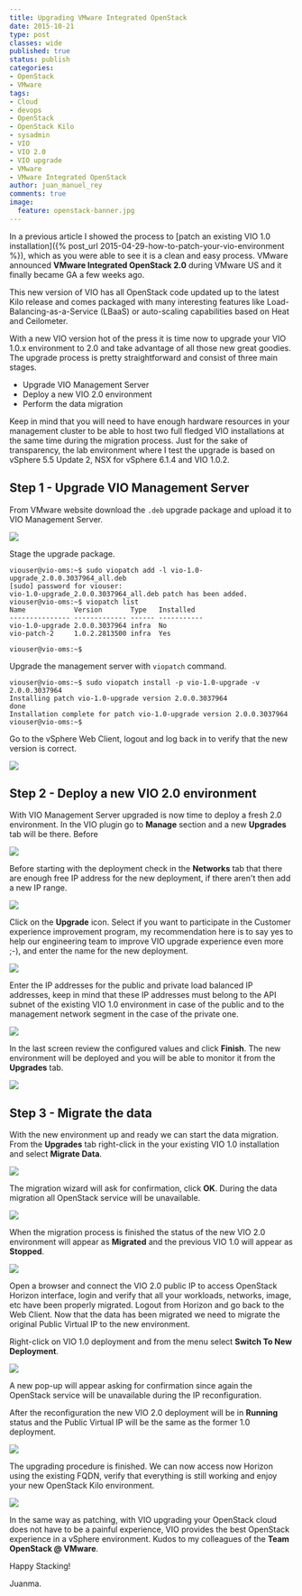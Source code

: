 ```yaml
---
title: Upgrading VMware Integrated OpenStack
date: 2015-10-21
type: post
classes: wide
published: true
status: publish
categories:
- OpenStack
- VMware
tags:
- Cloud
- devops
- OpenStack
- OpenStack Kilo
- sysadmin
- VIO
- VIO 2.0
- VIO upgrade
- VMware
- VMware Integrated OpenStack
author: juan_manuel_rey
comments: true
image:
  feature: openstack-banner.jpg
---
```


In a previous article I showed the process to [patch an existing VIO 1.0 installation]({% post_url 2015-04-29-how-to-patch-your-vio-environment %}), which as you were able to see it is a clean and easy process. VMware announced **VMware Integrated OpenStack 2.0** during VMware US and it finally became GA a few weeks ago.

This new version of VIO has all OpenStack code updated up to the latest Kilo release and comes packaged with many interesting features like Load-Balancing-as-a-Service (LBaaS) or auto-scaling capabilities based on Heat and Ceilometer.

With a new VIO version hot of the press it is time now to upgrade your VIO 1.0.x environment to 2.0 and take advantage of all those new great goodies. The upgrade process is pretty straightforward and consist of three main stages.

- Upgrade VIO Management Server
- Deploy a new VIO 2.0 environment
- Perform the data migration

Keep in mind that you will need to have enough hardware resources in your management cluster to be able to host two full fledged VIO installations at the same time during the migration process. Just for the sake of transparency, the lab environment where I test the upgrade is based on vSphere 5.5 Update 2, NSX for vSphere 6.1.4 and VIO 1.0.2.

## Step 1 - Upgrade VIO Management Server

From VMware website download the `.deb` upgrade package and upload it to
VIO Management Server.

[![](/assets/images/screen-shot-2015-10-20-at-12-59-50.png)]({{site.url}}/assets/images/screen-shot-2015-10-20-at-12-59-50.png)

Stage the upgrade package.

```text
viouser@vio-oms:~$ sudo viopatch add -l vio-1.0-upgrade_2.0.0.3037964_all.deb
[sudo] password for viouser:
vio-1.0-upgrade_2.0.0.3037964_all.deb patch has been added.
viouser@vio-oms:~$ viopatch list
Name            Version       Type   Installed
--------------- ------------- ------ -----------
vio-1.0-upgrade 2.0.0.3037964 infra  No
vio-patch-2     1.0.2.2813500 infra  Yes

viouser@vio-oms:~$
```

Upgrade the management server with `viopatch` command.

```text
viouser@vio-oms:~$ sudo viopatch install -p vio-1.0-upgrade -v 2.0.0.3037964
Installing patch vio-1.0-upgrade version 2.0.0.3037964
done
Installation complete for patch vio-1.0-upgrade version 2.0.0.3037964
viouser@vio-oms:~$
```

Go to the vSphere Web Client, logout and log back in to verify that the new version is correct.

[![](/assets/images/vio-oms-upgraded.png)]({{site.url}}/assets/images/vio-oms-upgraded.png)

## Step 2 - Deploy a new VIO 2.0 environment

With VIO Management Server upgraded is now time to deploy a fresh 2.0 environment. In the VIO plugin go to **Manage** section and a new **Upgrades** tab will be there. Before

[![](/assets/images/vio-upgrades-tab.png)]({{site.url}}/assets/images/vio-upgrades-tab.png)

Before starting with the deployment check in the **Networks** tab that there are enough free IP address for the new deployment, if there aren't then add a new IP range.

[![](/assets/images/new_ip_range.png)]({{site.url}}/assets/images/new_ip_range.png)

Click on the **Upgrade** icon. Select if you want to participate in the Customer experience improvement program, my recommendation here is to say yes to help our engineering team to improve VIO upgrade experience even more ;-), and enter the name for the new deployment.

[![](/assets/images/deployment_name.png)]({{site.url}}/assets/images/deployment_name.png)

Enter the IP addresses for the public and private load balanced IP addresses, keep in mind that these IP addresses must belong to the API subnet of the existing VIO 1.0 environment in case of the public and to the management network segment in the case of the private one.

[![](/assets/images/lb_vio2_ips.png)]({{site.url}}/assets/images/lb_vio2_ips.png)

In the last screen review the configured values and click **Finish**. The new environment will be deployed and you will be able to monitor it from the **Upgrades** tab.

[![](/assets/images/vio2_new_deployment.png)]({{site.url}}/assets/images/vio2_new_deployment.png)

## Step 3 - Migrate the data

With the new environment up and ready we can start the data migration. From the **Upgrades** tab right-click in the your existing VIO 1.0 installation and select **Migrate Data**.

[![](/assets/images/migrate_vio_data.png)]({{site.url}}/assets/images/migrate_vio_data.png)

The migration wizard will ask for confirmation, click **OK**. During the data migration all OpenStack service will be unavailable.

[![](/assets/images/data_migration.png)]({{site.url}}/assets/images/data_migration.png)

When the migration process is finished the status of the new VIO 2.0 environment will appear as **Migrated** and the previous VIO 1.0 will appear as **Stopped**.

[![](/assets/images/vio_migrated.png)]({{site.url}}/assets/images/vio_migrated.png)

Open a browser and connect the VIO 2.0 public IP to access OpenStack Horizon interface, login and verify that all your workloads, networks, image, etc have been properly migrated. Logout from Horizon and go back to the Web Client. Now that the data has been migrated we need to migrate the original Public Virtual IP to the new environment.

Right-click on VIO 1.0 deployment and from the menu select **Switch To New Deployment**.

[![](/assets/images/switch_vio_ip.png)]({{site.url}}/assets/images/switch_vio_ip.png)

A new pop-up will appear asking for confirmation since again the OpenStack service will be unavailable during the IP reconfiguration.

After the reconfiguration the new VIO 2.0 deployment will be in **Running** status and the Public Virtual IP will be the same as the former 1.0 deployment.

[![](/assets/images/migration_finished.png)]({{site.url}}/assets/images/migration_finished.png)

The upgrading procedure is finished. We can now access now Horizon using the existing FQDN, verify that everything is still working and enjoy your new OpenStack Kilo environment.

[![](/assets/images/horizon_kilo.png)]({{site.url}}/assets/images/horizon_kilo.png)

In the same way as patching, with VIO upgrading your OpenStack cloud does not have to be a painful experience, VIO provides the best OpenStack experience in a vSphere environment. Kudos to my colleagues of the **Team OpenStack @ VMware**.

Happy Stacking!

Juanma.
